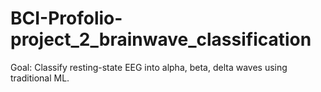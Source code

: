 # BCI-Profolio-project_2_brainwave_classification
Goal: Classify resting-state EEG into alpha, beta, delta waves using traditional ML.  
